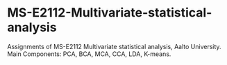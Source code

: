 # MS-E2112-Multivariate-statistical-analysis
Assignments of MS-E2112 Multivariate statistical analysis, Aalto University. 
Main Components: PCA, BCA, MCA, CCA, LDA, K-means.
